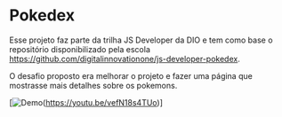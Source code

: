 #  Pokedex


 Esse projeto faz parte da trilha JS Developer da DIO e tem como base o repositório disponibilizado pela escola https://github.com/digitalinnovationone/js-developer-pokedex.


O desafio proposto era melhorar o projeto e fazer uma página que mostrasse mais detalhes sobre os pokemons.

[![Demo](https://img.youtu.be/vefN18s4TUo)(https://youtu.be/vefN18s4TUo)]
